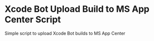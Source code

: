 # Xcode Bot Upload Build to MS App Center Script
Simple script to upload Xcode Bot builds to MS App Center
